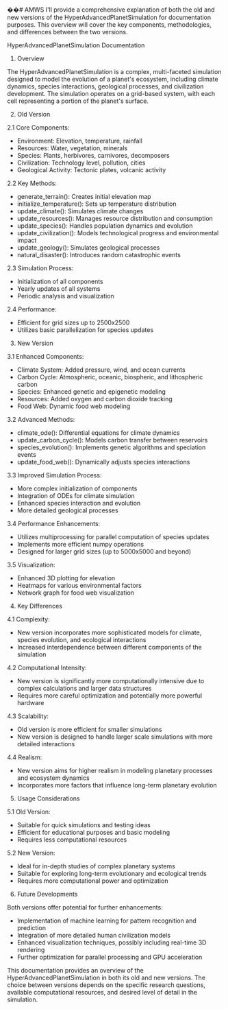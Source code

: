 ��#   A M W S  
 I'll provide a comprehensive explanation of both the old and new versions of the HyperAdvancedPlanetSimulation for documentation purposes. This overview will cover the key components, methodologies, and differences between the two versions.

HyperAdvancedPlanetSimulation Documentation

1. Overview

The HyperAdvancedPlanetSimulation is a complex, multi-faceted simulation designed to model the evolution of a planet's ecosystem, including climate dynamics, species interactions, geological processes, and civilization development. The simulation operates on a grid-based system, with each cell representing a portion of the planet's surface.

2. Old Version

2.1 Core Components:
- Environment: Elevation, temperature, rainfall
- Resources: Water, vegetation, minerals
- Species: Plants, herbivores, carnivores, decomposers
- Civilization: Technology level, pollution, cities
- Geological Activity: Tectonic plates, volcanic activity

2.2 Key Methods:
- generate_terrain(): Creates initial elevation map
- initialize_temperature(): Sets up temperature distribution
- update_climate(): Simulates climate changes
- update_resources(): Manages resource distribution and consumption
- update_species(): Handles population dynamics and evolution
- update_civilization(): Models technological progress and environmental impact
- update_geology(): Simulates geological processes
- natural_disaster(): Introduces random catastrophic events

2.3 Simulation Process:
- Initialization of all components
- Yearly updates of all systems
- Periodic analysis and visualization

2.4 Performance:
- Efficient for grid sizes up to 2500x2500
- Utilizes basic parallelization for species updates

3. New Version

3.1 Enhanced Components:
- Climate System: Added pressure, wind, and ocean currents
- Carbon Cycle: Atmospheric, oceanic, biospheric, and lithospheric carbon
- Species: Enhanced genetic and epigenetic modeling
- Resources: Added oxygen and carbon dioxide tracking
- Food Web: Dynamic food web modeling

3.2 Advanced Methods:
- climate_ode(): Differential equations for climate dynamics
- update_carbon_cycle(): Models carbon transfer between reservoirs
- species_evolution(): Implements genetic algorithms and speciation events
- update_food_web(): Dynamically adjusts species interactions

3.3 Improved Simulation Process:
- More complex initialization of components
- Integration of ODEs for climate simulation
- Enhanced species interaction and evolution
- More detailed geological processes

3.4 Performance Enhancements:
- Utilizes multiprocessing for parallel computation of species updates
- Implements more efficient numpy operations
- Designed for larger grid sizes (up to 5000x5000 and beyond)

3.5 Visualization:
- Enhanced 3D plotting for elevation
- Heatmaps for various environmental factors
- Network graph for food web visualization

4. Key Differences

4.1 Complexity:
- New version incorporates more sophisticated models for climate, species evolution, and ecological interactions
- Increased interdependence between different components of the simulation

4.2 Computational Intensity:
- New version is significantly more computationally intensive due to complex calculations and larger data structures
- Requires more careful optimization and potentially more powerful hardware

4.3 Scalability:
- Old version is more efficient for smaller simulations
- New version is designed to handle larger scale simulations with more detailed interactions

4.4 Realism:
- New version aims for higher realism in modeling planetary processes and ecosystem dynamics
- Incorporates more factors that influence long-term planetary evolution

5. Usage Considerations

5.1 Old Version:
- Suitable for quick simulations and testing ideas
- Efficient for educational purposes and basic modeling
- Requires less computational resources

5.2 New Version:
- Ideal for in-depth studies of complex planetary systems
- Suitable for exploring long-term evolutionary and ecological trends
- Requires more computational power and optimization

6. Future Developments

Both versions offer potential for further enhancements:
- Implementation of machine learning for pattern recognition and prediction
- Integration of more detailed human civilization models
- Enhanced visualization techniques, possibly including real-time 3D rendering
- Further optimization for parallel processing and GPU acceleration

This documentation provides an overview of the HyperAdvancedPlanetSimulation in both its old and new versions. The choice between versions depends on the specific research questions, available computational resources, and desired level of detail in the simulation.